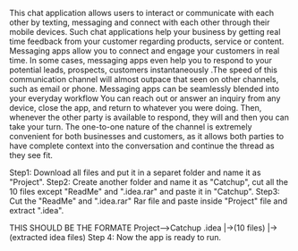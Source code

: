 This chat application allows users to interact or communicate with each other by texting, messaging 
and connect with each other through their mobile devices. Such chat applications help your business 
by getting real time feedback from your customer regarding products, service or content. Messaging 
apps allow you to connect and engage your customers in real time. In some cases, messaging apps 
even help you to respond to your potential leads, prospects, customers instantaneously .The speed of 
this communication channel will almost outpace that seen on other channels, such as email or phone. 
Messaging apps can be seamlessly blended into your everyday workflow You can reach out or answer 
an inquiry from any device, close the app, and return to whatever you were doing. Then, whenever 
the other party is available to respond, they will and then you can take your turn. The one-to-one 
nature of the channel is extremely convenient for both businesses and customers, as it allows both 
parties to have complete context into the conversation and continue the thread as they see fit.

Step1: Download all files and put it in a separet folder and name it as "Project".
Step2: Create another folder and name it as "Catchup", cut all the 10 files except "ReadMe" and ".idea.rar" and paste it in "Catchup".
Step3: Cut the "ReadMe" and ".idea.rar" Rar file and paste inside "Project"  file and extract ".idea".

THIS SHOULD BE THE FORMATE Project-->Catchup         .idea
                                     |->(10 files)   |->(extracted idea files)
Step 4: Now the app is ready to run.
